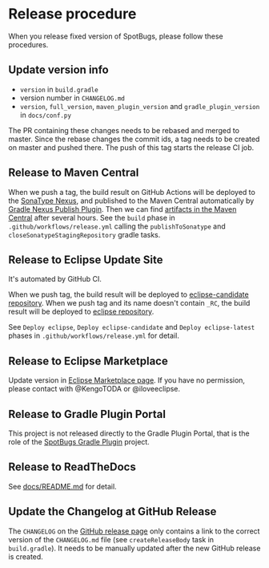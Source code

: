 # Release procedure

When you release fixed version of SpotBugs, please follow these procedures.

## Update version info

* `version` in `build.gradle`
* version number in `CHANGELOG.md`
* `version`, `full_version`, `maven_plugin_version` and `gradle_plugin_version` in `docs/conf.py`

The PR containing these changes needs to be rebased and merged to master. Since the rebase changes the commit ids, a tag needs to be created on master and pushed there. The push of this tag starts the release CI job.

## Release to Maven Central

When we push a tag, the build result on GitHub Actions will be deployed to the [SonaType Nexus](https://oss.sonatype.org/), and published to the Maven Central automatically by [Gradle Nexus Publish Plugin](https://github.com/gradle-nexus/publish-plugin). Then we can find [artifacts in the Maven Central](https://repo1.maven.org/maven2/com/github/spotbugs/) after several hours.
See the `build` phase in `.github/workflows/release.yml` calling the `publishToSonatype` and `closeSonatypeStagingRepository` gradle tasks.

## Release to Eclipse Update Site

It's automated by GitHub CI.

When we push tag, the build result will be deployed to [eclipse-candidate repository](https://github.com/spotbugs/eclipse-candidate).
When we push tag and its name doesn't contain `_RC`, the build result will be deployed to [eclipse repository](https://github.com/spotbugs/eclipse).

See `Deploy eclipse`, `Deploy eclipse-candidate` and `Deploy eclipse-latest` phases in `.github/workflows/release.yml` for detail.

## Release to Eclipse Marketplace

Update version in [Eclipse Marketplace page](https://marketplace.eclipse.org/content/spotbugs-eclipse-plugin). If you have no permission, please contact with @KengoTODA or @iloveeclipse.

## Release to Gradle Plugin Portal

This project is not released directly to the Gradle Plugin Portal, that is the role of the [SpotBugs Gradle Plugin](https://github.com/spotbugs/spotbugs-gradle-plugin) project.

## Release to ReadTheDocs

See [docs/README.md](docs/README.md) for detail.

## Update the Changelog at GitHub Release

The `CHANGELOG` on the [GitHub release page](https://github.com/spotbugs/spotbugs/releases) only contains a link to the correct version of the `CHANGELOG.md` file (see `createReleaseBody` task in `build.gradle`). It needs to be manually updated after the new GitHub release is created.

